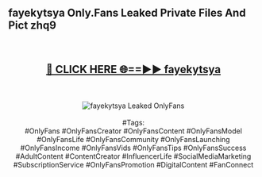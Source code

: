 <h2>fayekytsya Only.Fans Leaked Private Files And Pict zhq9</h2>
<br>
<div align="center">
<h2><a href="https://mediafiles.top/fayekytsya" rel="nofollow">🔴 CLICK HERE 🌐==►► fayekytsya</a></h2>
<br>
<br>
<a href="https://mediafiles.top/fayekytsya" rel="nofollow" data-target="animated-image.originalLink"><img src="https://i.ibb.co.com/WyWwxjT/player-gif2.gif" alt="fayekytsya Leaked OnlyFans" style="max-width: 100%; display: inline-block;" data-target="animated-image.originalImage"></a>
<br><br>
#Tags:
<br>
#OnlyFans #OnlyFansCreator #OnlyFansContent #OnlyFansModel #OnlyFansLife #OnlyFansCommunity #OnlyFansLaunching #OnlyFansIncome #OnlyFansVids #OnlyFansTips #OnlyFansSuccess #AdultContent #ContentCreator #InfluencerLife #SocialMediaMarketing #SubscriptionService #OnlyFansPromotion #DigitalContent #FanConnect
</div>
<br>